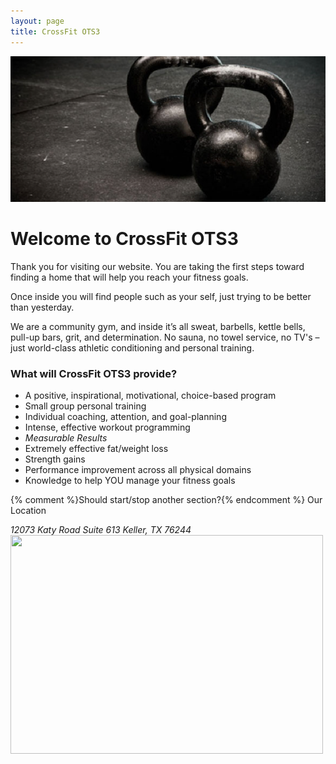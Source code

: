 ```yaml
---
layout: page
title: CrossFit OTS3
---
```

![Kettlebells](images/kettlebells.jpg)

# Welcome to CrossFit <span class="red">OTS3</span>

Thank you for visiting our website. You are taking the first steps toward finding a home that will help you reach your fitness goals.

Once inside you will find people such as your self, just trying to be better than yesterday.

We are a community gym, and inside it’s all sweat, barbells, kettle bells, pull-up bars, grit, and determination.  No sauna, no towel service, no TV's – just world-class athletic conditioning and personal training.

### What will CrossFit OTS3 provide?

* A positive, inspirational, motivational, choice-based program
* Small group personal training
* Individual coaching, attention, and goal-planning
* Intense, effective workout programming
* *Measurable Results*
* Extremely effective fat/weight loss
* Strength gains
* Performance improvement across all physical domains
* Knowledge to help YOU manage your fitness goals
    
{% comment %}Should start/stop another section?{% endcomment %}
Our Location
<address>12073 Katy Road Suite 613 Keller, TX 76244</address>
<img width="500px" height="350px" src="//placehold.it/500x350">